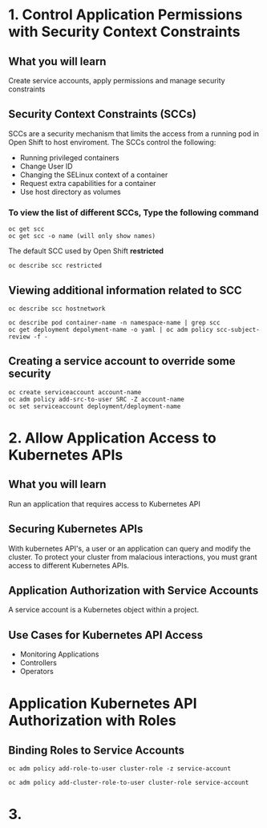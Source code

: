 # 1. Control Application Permissions with Security Context Constraints

## What you will learn
Create service accounts, apply permissions and manage security constraints

## Security Context Constraints (SCCs)
SCCs are a security mechanism that limits the access from a running pod in Open Shift to host enviroment. The SCCs control the following:
- Running privileged containers
- Change User ID
- Changing the SELinux context of a container
- Request extra capabilities for a container
- Use host directory as volumes

### To view the list of different SCCs, Type the following command

```
oc get scc
oc get scc -o name (will only show names)
```

The default SCC used by Open Shift **restricted**

```
oc describe scc restricted
```

## Viewing additional information related to SCC

```
oc describe scc hostnetwork

oc describe pod container-name -n namespace-name | grep scc
oc get deployment depolyment-name -o yaml | oc adm policy scc-subject-review -f -
```

## Creating a service account to override some security

```
oc create serviceaccount account-name
oc adm policy add-src-to-user SRC -Z account-name
oc set serviceaccount deployment/deployment-name
```

# 2.  Allow Application Access to Kubernetes APIs

## What you will learn
Run an application that requires access to Kubernetes API

## Securing Kubernetes APIs
With kubernetes API's, a user or an application can query and modify the cluster. To protect your cluster from malacious interactions, you must grant access to different Kubernetes APIs.

## Application Authorization with Service Accounts
A service account is a Kubernetes object within a project.

## Use Cases for Kubernetes API Access
- Monitoring Applications
- Controllers
- Operators

# Application Kubernetes API Authorization with Roles

## Binding Roles to Service Accounts

```
oc adm policy add-role-to-user cluster-role -z service-account
```

```
oc adm policy add-cluster-role-to-user cluster-role service-account
```

# 3. 

